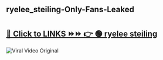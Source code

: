 
 ## ryelee_steiling-Only-Fans-Leaked

# <h2><a href="https://clipsfans.com/ryelee_steiling&ref=git">🔗 Click to LINKS ⏩⏩ 👉 🟢 ryelee steiling </a></h2>

<a href="https://clipsfans.com/ryelee_steiling&ref=git" rel="nofollow" data-target="animated-image.originalLink"><img src="https://i.ibb.co.com/xMMVF88/686577567.gif" alt="Viral Video Original" style="max-width: 100%; display: inline-block;" data-target="animated-image.originalImage"></a>
